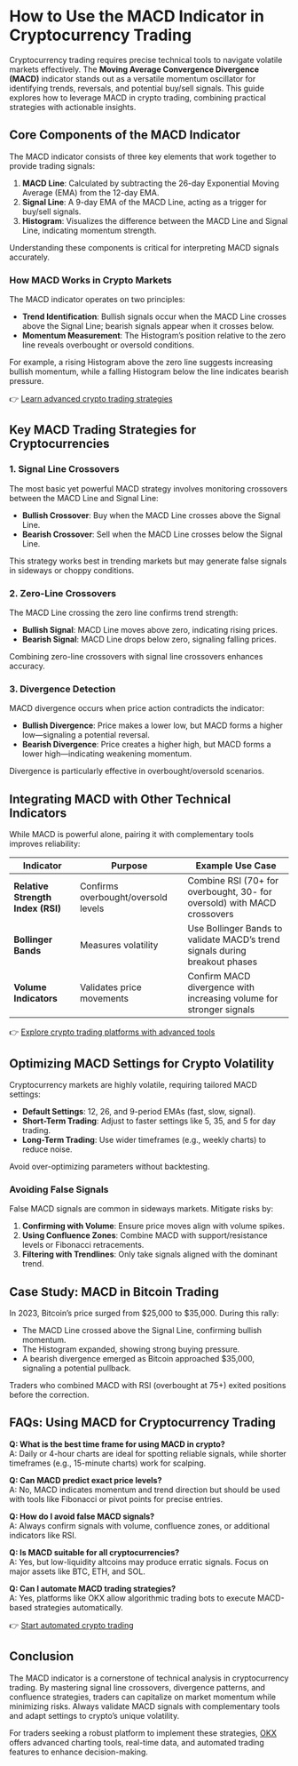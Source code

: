 # How to Use the MACD Indicator in Cryptocurrency Trading  

Cryptocurrency trading requires precise technical tools to navigate volatile markets effectively. The **Moving Average Convergence Divergence (MACD)** indicator stands out as a versatile momentum oscillator for identifying trends, reversals, and potential buy/sell signals. This guide explores how to leverage MACD in crypto trading, combining practical strategies with actionable insights.  

## Core Components of the MACD Indicator  

The MACD indicator consists of three key elements that work together to provide trading signals:  

1. **MACD Line**: Calculated by subtracting the 26-day Exponential Moving Average (EMA) from the 12-day EMA.  
2. **Signal Line**: A 9-day EMA of the MACD Line, acting as a trigger for buy/sell signals.  
3. **Histogram**: Visualizes the difference between the MACD Line and Signal Line, indicating momentum strength.  

Understanding these components is critical for interpreting MACD signals accurately.  

### How MACD Works in Crypto Markets  

The MACD indicator operates on two principles:  
- **Trend Identification**: Bullish signals occur when the MACD Line crosses above the Signal Line; bearish signals appear when it crosses below.  
- **Momentum Measurement**: The Histogram’s position relative to the zero line reveals overbought or oversold conditions.  

For example, a rising Histogram above the zero line suggests increasing bullish momentum, while a falling Histogram below the line indicates bearish pressure.  

👉 [Learn advanced crypto trading strategies](https://bit.ly/okx-bonus)  

## Key MACD Trading Strategies for Cryptocurrencies  

### 1. Signal Line Crossovers  

The most basic yet powerful MACD strategy involves monitoring crossovers between the MACD Line and Signal Line:  
- **Bullish Crossover**: Buy when the MACD Line crosses above the Signal Line.  
- **Bearish Crossover**: Sell when the MACD Line crosses below the Signal Line.  

This strategy works best in trending markets but may generate false signals in sideways or choppy conditions.  

### 2. Zero-Line Crossovers  

The MACD Line crossing the zero line confirms trend strength:  
- **Bullish Signal**: MACD Line moves above zero, indicating rising prices.  
- **Bearish Signal**: MACD Line drops below zero, signaling falling prices.  

Combining zero-line crossovers with signal line crossovers enhances accuracy.  

### 3. Divergence Detection  

MACD divergence occurs when price action contradicts the indicator:  
- **Bullish Divergence**: Price makes a lower low, but MACD forms a higher low—signaling a potential reversal.  
- **Bearish Divergence**: Price creates a higher high, but MACD forms a lower high—indicating weakening momentum.  

Divergence is particularly effective in overbought/oversold scenarios.  

## Integrating MACD with Other Technical Indicators  

While MACD is powerful alone, pairing it with complementary tools improves reliability:  

| Indicator          | Purpose                          | Example Use Case                 |  
|---------------------|----------------------------------|----------------------------------|  
| **Relative Strength Index (RSI)** | Confirms overbought/oversold levels | Combine RSI (70+ for overbought, 30- for oversold) with MACD crossovers |  
| **Bollinger Bands** | Measures volatility               | Use Bollinger Bands to validate MACD’s trend signals during breakout phases |  
| **Volume Indicators** | Validates price movements         | Confirm MACD divergence with increasing volume for stronger signals |  

👉 [Explore crypto trading platforms with advanced tools](https://bit.ly/okx-bonus)  

## Optimizing MACD Settings for Crypto Volatility  

Cryptocurrency markets are highly volatile, requiring tailored MACD settings:  
- **Default Settings**: 12, 26, and 9-period EMAs (fast, slow, signal).  
- **Short-Term Trading**: Adjust to faster settings like 5, 35, and 5 for day trading.  
- **Long-Term Trading**: Use wider timeframes (e.g., weekly charts) to reduce noise.  

Avoid over-optimizing parameters without backtesting.  

### Avoiding False Signals  

False MACD signals are common in sideways markets. Mitigate risks by:  
1. **Confirming with Volume**: Ensure price moves align with volume spikes.  
2. **Using Confluence Zones**: Combine MACD with support/resistance levels or Fibonacci retracements.  
3. **Filtering with Trendlines**: Only take signals aligned with the dominant trend.  

## Case Study: MACD in Bitcoin Trading  

In 2023, Bitcoin’s price surged from $25,000 to $35,000. During this rally:  
- The MACD Line crossed above the Signal Line, confirming bullish momentum.  
- The Histogram expanded, showing strong buying pressure.  
- A bearish divergence emerged as Bitcoin approached $35,000, signaling a potential pullback.  

Traders who combined MACD with RSI (overbought at 75+) exited positions before the correction.  

## FAQs: Using MACD for Cryptocurrency Trading  

**Q: What is the best time frame for using MACD in crypto?**  
A: Daily or 4-hour charts are ideal for spotting reliable signals, while shorter timeframes (e.g., 15-minute charts) work for scalping.  

**Q: Can MACD predict exact price levels?**  
A: No, MACD indicates momentum and trend direction but should be used with tools like Fibonacci or pivot points for precise entries.  

**Q: How do I avoid false MACD signals?**  
A: Always confirm signals with volume, confluence zones, or additional indicators like RSI.  

**Q: Is MACD suitable for all cryptocurrencies?**  
A: Yes, but low-liquidity altcoins may produce erratic signals. Focus on major assets like BTC, ETH, and SOL.  

**Q: Can I automate MACD trading strategies?**  
A: Yes, platforms like OKX allow algorithmic trading bots to execute MACD-based strategies automatically.  

👉 [Start automated crypto trading](https://bit.ly/okx-bonus)  

## Conclusion  

The MACD indicator is a cornerstone of technical analysis in cryptocurrency trading. By mastering signal line crossovers, divergence patterns, and confluence strategies, traders can capitalize on market momentum while minimizing risks. Always validate MACD signals with complementary tools and adapt settings to crypto’s unique volatility.  

For traders seeking a robust platform to implement these strategies, [OKX](https://bit.ly/okx-bonus) offers advanced charting tools, real-time data, and automated trading features to enhance decision-making.